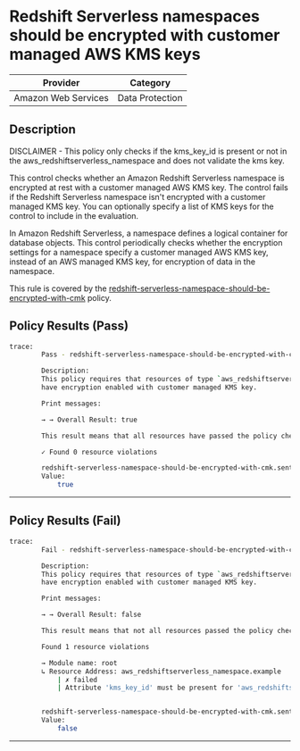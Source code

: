 # Redshift Serverless namespaces should be encrypted with customer managed AWS KMS keys

| Provider            |       Category     |
| ------------------- |  ----------------  |
| Amazon Web Services |  Data Protection   |

## Description

DISCLAIMER - This policy only checks if the kms_key_id is present or not in the aws_redshiftserverless_namespace and does not validate the kms key.

This control checks whether an Amazon Redshift Serverless namespace is encrypted at rest with a customer managed AWS KMS key. The control fails if the Redshift Serverless namespace isn't encrypted with a customer managed KMS key. You can optionally specify a list of KMS keys for the control to include in the evaluation.

In Amazon Redshift Serverless, a namespace defines a logical container for database objects. This control periodically checks whether the encryption settings for a namespace specify a customer managed AWS KMS key, instead of an AWS managed KMS key, for encryption of data in the namespace.

This rule is covered by the [redshift-serverless-namespace-should-be-encrypted-with-cmk](https://github.com/hashicorp/policy-library-NIST-Policy-Set-for-AWS-Terraform/blob/main/policies/redshiftserverless/redshift-serverless-namespace-should-be-encrypted-with-cmk.sentinel) policy.

## Policy Results (Pass)

```bash
trace:
        Pass - redshift-serverless-namespace-should-be-encrypted-with-cmk.sentinel

        Description:
        This policy requires that resources of type `aws_redshiftserverless_namespace`
        have encryption enabled with customer managed KMS key.

        Print messages:

        → → Overall Result: true

        This result means that all resources have passed the policy check for the policy redshift-serverless-namespace-should-be-encrypted-with-cmk.

        ✓ Found 0 resource violations

        redshift-serverless-namespace-should-be-encrypted-with-cmk.sentinel:47:1 - Rule "main"
        Value:
            true
```

---

## Policy Results (Fail)

```bash
trace:
        Fail - redshift-serverless-namespace-should-be-encrypted-with-cmk.sentinel

        Description:
        This policy requires that resources of type `aws_redshiftserverless_namespace`
        have encryption enabled with customer managed KMS key.

        Print messages:

        → → Overall Result: false

        This result means that not all resources passed the policy check and the protected behavior is not allowed for the policy redshift-serverless-namespace-should-be-encrypted-with-cmk.

        Found 1 resource violations

        → Module name: root
        ↳ Resource Address: aws_redshiftserverless_namespace.example
            | ✗ failed
            | Attribute 'kms_key_id' must be present for 'aws_redshiftserverless_namespace' resources. Refer to https://docs.aws.amazon.com/securityhub/latest/userguide/redshiftserverless-controls.html#redshiftserverless-4 for more details.


        redshift-serverless-namespace-should-be-encrypted-with-cmk.sentinel:47:1 - Rule "main"
        Value:
            false
```

---
